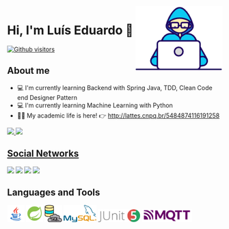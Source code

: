 <img height="150em" align="right" alt="GIF" src="https://github.com/laurindo-luis/laurindo-luis/blob/main/gifs/Developer.gif" />

# Hi, I'm Luís Eduardo 👋 
[![Github visitors](https://visitor-badge.glitch.me/badge?page_id=laurindo-luis.visitor-badge)](https://github.com/laurindo-luis)


## About me

- :computer: I'm currently learning Backend with Spring Java, TDD, Clean Code end Designer Pattern
- :computer: I'm currently learning Machine Learning with Python
- :man_teacher: My academic life is here! :point_right: http://lattes.cnpq.br/5484874116191258


<div>
  <a href="https://github.com/laurindo-luis">
  <img height="170em" src="https://github-readme-stats.vercel.app/api?username=laurindo-luis&show_icons=true&theme=gotham&include_all_commits=true&count_private=true"/>
  <img height="170em" src="https://github-readme-stats.vercel.app/api/top-langs/?username=laurindo-luis&layout=compact&langs_count=7&theme=gotham"/>
 
</div>
  
  
  
## Social Networks  
  
<div> 
  <a href="https://www.youtube.com/channel/UCF46nrEO_33ka20psM7R58g" target="_blank"><img src="https://img.shields.io/badge/YouTube-FF0000?style=for-the-badge&logo=youtube&logoColor=white" target="_blank"></a>
  <a href="https://www.instagram.com/luis.costalaurindo/" target="_blank"><img src="https://img.shields.io/badge/Instagram-E4405F?style=for-the-badge&logo=instagram&logoColor=white" target="_blank"></a>
<a href = "mailto:luiseduardocosta417@gmail.com"><img src="https://img.shields.io/badge/Gmail-D14836?style=for-the-badge&logo=gmail&logoColor=white" target="_blank"></a> 

<a href= "https://www.linkedin.com/in/luis-laurindo/">
  <img src="https://img.shields.io/badge/LinkedIn-0077B5?style=for-the-badge&logo=linkedin&logoColor=white">
</a>
</div>  
  
## Languages and Tools  
<div>
  <code><img height="40" src="https://github.com/laurindo-luis/laurindo-luis/blob/main/icons/java.png" /></code> 
  <code><img height="40"  src="https://github.com/laurindo-luis/laurindo-luis/blob/main/icons/spring-java.png" /></code> 
  <code><img height="40" src="https://github.com/laurindo-luis/laurindo-luis/blob/main/icons/sql.png" /></code> 
  <code><img height="40" src="https://github.com/laurindo-luis/laurindo-luis/blob/main/icons/mysql.png" /></code> 
  <code><img height="30" src="https://github.com/laurindo-luis/laurindo-luis/blob/main/icons/junit5.png" /></code> 
  <code><img height="30" src="https://github.com/laurindo-luis/laurindo-luis/blob/main/icons/mqtt.png" /></code>   
</div>
<!--
**laurindo-luis/laurindo-luis** is a ✨ _special_ ✨ repository because its `README.md` (this file) appears on your GitHub profile.

Here are some ideas to get you started:

- 🔭 I’m currently working on ...
- 🌱 I’m currently learning ...
- 👯 I’m looking to collaborate on ...
- 🤔 I’m looking for help with ...
- 💬 Ask me about ...
- 📫 How to reach me: ...
- 😄 Pronouns: ...
- ⚡ Fun fact: ...
-->

